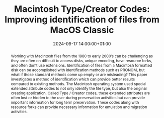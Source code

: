 ---
abstract: Working with Macintosh files from the 1980 to early 2000’s can be challenging
  as they are often on difficult to access disks, unique encoding, have resource forks,
  and often don’t use extensions. Identification of files from a Macintosh formatted
  disk can be accomplished with identification methods such as PRONOM, but what if
  those standard methods come up empty or are misleading? This paper investigates
  a method of identification which can provide better results compared to existing
  methods. The Macintosh operating system used special extended attribute codes to
  not only identify the file type, but also the original creating application. Called
  Type / Creator codes, these extended attributes are often lost or hidden to the
  user during preservation activities but can provide important information for long
  term preservation. These codes along with resource forks can provide necessary information
  for emulation and migration activities.
creators:
- Tyler Thorsted
date: 2024-09-17 14:00:00+01:00
document_url: https://doi.org/10.21428/5676bf2d.76aad2e6
grand_parent: iPRES
institutions: []
keywords:
- information technology for dp
- from document to data
landing_page_url: https://ipres2024.pubpub.org/pub/frnya0ft/
language: eng
layout: publication
license: Creative Commons Attribution Share-Alike 4.0 (CC-BY-SA-4.0)
notes_url: https://docs.google.com/document/d/1I9VZCGTj0te1FLxFE0Cg5lbmiXawWS-pvU13PTud-dY/edit#heading=h.aar4tupij1po
parent: iPRES 2024
publication_type: paper
size: null
slides_url: https://zenodo.org/records/13835574
source_name: iPRES
stream_url: https://www.archief.vlaanderen.be/archief/records/dossiers/5acb210228ce4315ae650812d056a482329eb83ed2dc42398a51505dc153be81/documents/b1911c5fa8cc4f6a896056eb7088ed030d5860e1edc148c78dae480a7f62bba0
title: 'Macintosh Type/Creator Codes: Improving identification of files from MacOS
  Classic'
year: 2024
---